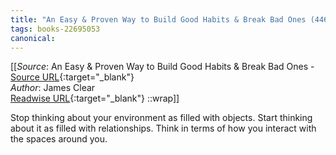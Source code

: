 ```yaml
---
title: "An Easy & Proven Way to Build Good Habits & Break Bad Ones (446271373)"
tags: books-22695053
canonical: 
---
```


[[_Source_: An Easy & Proven Way to Build Good Habits & Break Bad Ones - [Source URL](){:target="_blank"}<br>
_Author_: James Clear<br>
[Readwise URL](https://readwise.io/open/446271373){:target="_blank"}
::wrap]]

Stop thinking about your environment as filled with objects. Start thinking about it as filled with relationships. Think in terms of how you interact with the spaces around you.
